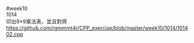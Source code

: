 #week10  
1014   
印出9*9乘法表，並且對齊  
https://github.com/rgmmmt4r/CPP_exercise/blob/master/week10/1014/101402.cpp  
